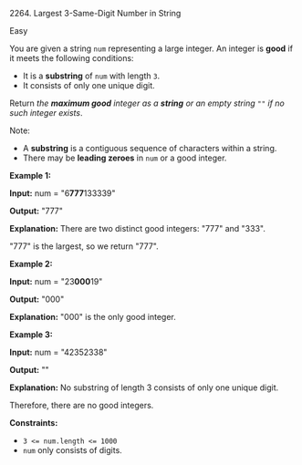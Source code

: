 2264\. Largest 3-Same-Digit Number in String

Easy

You are given a string `num` representing a large integer. An integer is **good** if it meets the following conditions:

* It is a **substring** of `num` with length `3`.
* It consists of only one unique digit.

Return _the **maximum good** integer as a **string** or an empty string_ `""` _if no such integer exists_.

Note:

* A **substring** is a contiguous sequence of characters within a string.
* There may be **leading zeroes** in `num` or a good integer.

**Example 1:**

**Input:** num = "6**777**133339"

**Output:** "777"

**Explanation:** There are two distinct good integers: "777" and "333". 

"777" is the largest, so we return "777".

**Example 2:**

**Input:** num = "23**000**19"

**Output:** "000"

**Explanation:** "000" is the only good integer.

**Example 3:**

**Input:** num = "42352338"

**Output:** ""

**Explanation:** No substring of length 3 consists of only one unique digit. 

Therefore, there are no good integers.

**Constraints:**

* `3 <= num.length <= 1000`
* `num` only consists of digits.
